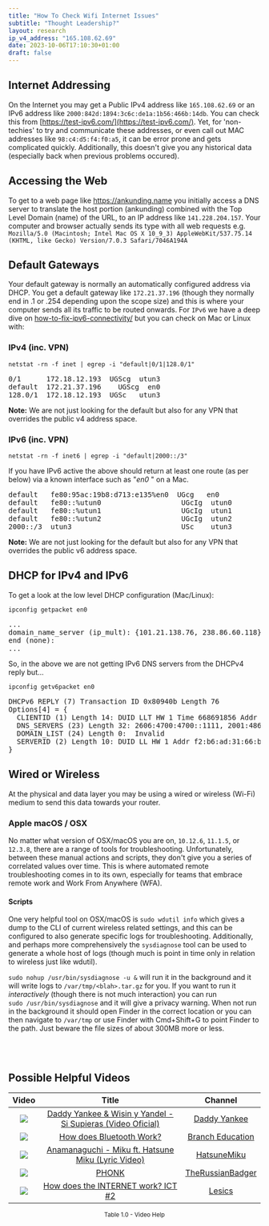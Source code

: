 ```yaml
---
title: "How To Check Wifi Internet Issues"
subtitle: "Thought Leadership?"
layout: research
ip_v4_address: "165.108.62.69"
date: 2023-10-06T17:10:30+01:00
draft: false
---
```


## Internet Addressing
On the Internet you may get a Public IPv4 address like ```165.108.62.69``` or an IPv6 address like ```2000:842d:1894:3c6c:de1a:1b56:466b:14db```. You can check this from [https://test-ipv6.com/](https://test-ipv6.com/). Yet, for 'non-techies' to try and communicate these addresses, or even call out MAC addresses like ```98:c4:d5:f4:f0:a5```, it can be error prone and gets complicated quickly. Additionally, this doesn't give you any historical data (especially back when previous problems occured).

## Accessing the Web
To get to a web page like https://ankunding.name you initially access a DNS server to translate the host portion (ankunding) combined with the Top Level Domain (name) of the URL, to an IP address like ```141.228.204.157```. Your computer and browser actually sends its type with all web requests e.g. <br>```Mozilla/5.0 (Macintosh; Intel Mac OS X 10_9_3) AppleWebKit/537.75.14 (KHTML, like Gecko) Version/7.0.3 Safari/7046A194A```

## Default Gateways
Your default gateway is normally an automatically configured address via DHCP. You get a default gateway like ```172.21.37.196``` (though they normally end in .1 or .254 depending upon the scope size) and this is where your computer sends all its traffic to be routed onwards. For ```IPv6``` we have a deep dive on [how-to-fix-ipv6-connectivity/](/blog/how-to-fix-ipv6-connectivity/) but you can check on Mac or Linux with:

### IPv4 (inc. VPN)
```netstat -rn -f inet | egrep -i "default|0/1|128.0/1"```

<pre>
0/1      172.18.12.193  UGScg  utun3
default  172.21.37.196    UGScg  en0
128.0/1  172.18.12.193  UGSc   utun3</pre>

**Note:** We are not just looking for the default but also for any VPN that overrides the public v4 address space.

### IPv6 (inc. VPN)
```netstat -rn -f inet6 | egrep -i "default|2000::/3"```

If you have IPv6 active the above should return at least one route (as per below) via a known interface such as "_en0_ " on a Mac. 

<pre>
default   fe80:95ac:19b8:d713:e135%en0  UGcg   en0
default   fe80::%utun0                   UGcIg  utun0
default   fe80::%utun1                   UGcIg  utun1
default   fe80::%utun2                   UGcIg  utun2
2000::/3  utun3                          USc    utun3</pre>

**Note:** We are not just looking for the default but also for any VPN that overrides the public v6 address space.

## DHCP for IPv4 and IPv6

To get a look at the low level DHCP configuration (Mac/Linux): 

```ipconfig getpacket en0```

<pre>
...
domain_name_server (ip_mult): {101.21.138.76, 238.86.60.118}
end (none):
...</pre>

So, in the above we are not getting IPv6 DNS servers from the DHCPv4 reply but...

```ipconfig getv6packet en0```

<pre>
DHCPv6 REPLY (7) Transaction ID 0x80940b Length 76
Options[4] = {
  CLIENTID (1) Length 14: DUID LLT HW 1 Time 668691856 Addr 98:c4:d5:f4:f0:a5
  DNS_SERVERS (23) Length 32: 2606:4700:4700::1111, 2001:4860:4860::8844
  DOMAIN_LIST (24) Length 0:  Invalid
  SERVERID (2) Length 10: DUID LL HW 1 Addr f2:b6:ad:31:66:be
}</pre>

## Wired or Wireless
At the physical and data layer you may be using a wired or wireless (Wi-Fi) medium to send this data towards your router. 

### Apple macOS / OSX
No matter what version of OSX/macOS you are on, ```10.12.6```, ```11.1.5```, or ```12.3.8```, there are a range of tools for troubleshooting. Unfortunately, between these manual actions and scripts, they don't give you a series of correlated values over time. This is where automated remote troubleshooting comes in to its own, especially for teams that embrace remote work and Work From Anywhere (WFA).

#### Scripts
One very helpful tool on OSX/macOS is ```sudo wdutil info``` which gives a dump to the CLI of current wireless related settings, and this can be configured to also generate specific logs for troubleshooting. Additionally, and perhaps more comprehensively the ```sysdiagnose``` tool can be used to generate a whole host of logs (though much is point in time only in relation to wireless just like wdutil).

```sudo nohup /usr/bin/sysdiagnose -u &``` will run it in the background and it will write logs to ```/var/tmp/<blah>.tar.gz``` for you. If you want to run it *interactively* (though there is not much interaction) you can run<br>```sudo /usr/bin/sysdiagnose``` and it will give a privacy warning. When not run in the background it should open Finder in the correct location or you can then navigate to ```/var/tmp``` or use Finder with Cmd+Shift+G to point Finder to the path. Just beware the file sizes of about 300MB more or less.

<br><br>
## Possible Helpful Videos

<link href="/plugins/lity/css/lity.min.css" rel="stylesheet">
<script src="/plugins/lity/js/lity.min.js"></script>
<div class="table1-start"></div>

|Video | Title | Channel |
| :---: | :---: | :---: |
|<a href="https://www.youtube.com/watch?v=av2yfDokA6k" data-lity><img src="https://i.ytimg.com/vi/av2yfDokA6k/default.jpg" class="img-fluid"></a>|<a href="https://www.youtube.com/watch?v=av2yfDokA6k" data-lity>Daddy Yankee &amp; Wisin y Yandel - Si Supieras (Video Oficial)</a>|<a target="_blank" href="https://www.youtube.com/channel/UC9TO_oo4c_LrOiKNaY6aysA" >Daddy Yankee</a>|
|<a href="https://www.youtube.com/watch?v=1I1vxu5qIUM" data-lity><img src="https://i.ytimg.com/vi/1I1vxu5qIUM/default.jpg" class="img-fluid"></a>|<a href="https://www.youtube.com/watch?v=1I1vxu5qIUM" data-lity>How does Bluetooth Work?</a>|<a target="_blank" href="https://www.youtube.com/channel/UCdp4_l1vPmpN-gDbUwhaRUQ" >Branch Education</a>|
|<a href="https://www.youtube.com/watch?v=NocXEwsJGOQ" data-lity><img src="https://i.ytimg.com/vi/NocXEwsJGOQ/default.jpg" class="img-fluid"></a>|<a href="https://www.youtube.com/watch?v=NocXEwsJGOQ" data-lity>Anamanaguchi - Miku ft. Hatsune Miku (Lyric Video)</a>|<a target="_blank" href="https://www.youtube.com/channel/UCJwGWV914kBlV4dKRn7AEFA" >HatsuneMiku</a>|
|<a href="https://www.youtube.com/watch?v=rfYiMeLMqxs" data-lity><img src="https://i.ytimg.com/vi/rfYiMeLMqxs/default.jpg" class="img-fluid"></a>|<a href="https://www.youtube.com/watch?v=rfYiMeLMqxs" data-lity>PHONK</a>|<a target="_blank" href="https://www.youtube.com/channel/UCWzLmNWhgeh3h1j-M-Isy0g" >TheRussianBadger</a>|
|<a href="https://www.youtube.com/watch?v=x3c1ih2NJEg" data-lity><img src="https://i.ytimg.com/vi/x3c1ih2NJEg/default.jpg" class="img-fluid"></a>|<a href="https://www.youtube.com/watch?v=x3c1ih2NJEg" data-lity>How does the INTERNET work?   ICT #2</a>|<a target="_blank" href="https://www.youtube.com/channel/UCqZQJ4600a9wIfMPbYc60OQ" >Lesics</a>|

<center><small>Table 1.0 - Video Help</small></center>
 <br>
<div class="table1-end"></div>
<script type="text/javascript">
(function() {
    $('div.table1-start').nextUntil('div.table1-end', 'table').addClass('table thead-dark table-striped table-responsive rounded').attr('id', 't1');
    $('#t1').find('thead').addClass('thead-dark');
})();
</script>
